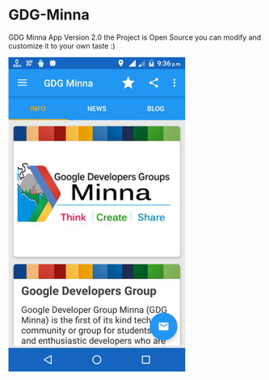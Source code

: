 # GDG-Minna
GDG Minna App Version 2.0 the Project is Open Source you can modify and customize it to your own taste :) 

<img src="Screenshot_20170119-213604.png" width="350"/>
